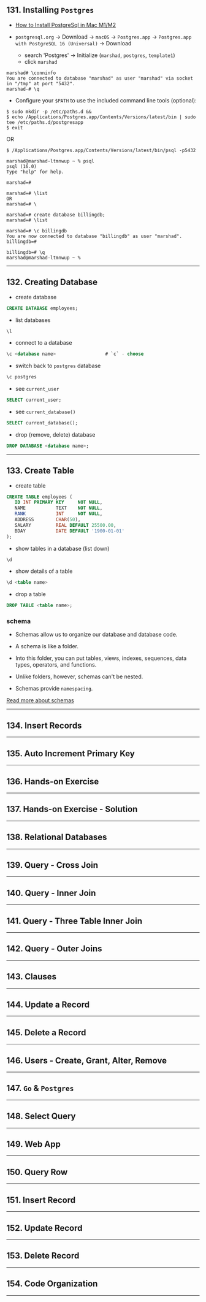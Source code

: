 ## 131. Installing `Postgres`

* [How to Install PostgreSql in Mac M1/M2](https://www.youtube.com/watch?v=fwPR-PCY0h8)

* `postgresql.org` -> Download -> `macOS` -> `Postgres.app` -> `Postgres.app with PostgreSQL 16 (Universal)` -> Download
    - search 'Postgres' -> Initialize (`marshad`, `postgres`, `template1`)
    - click `marshad`

```
marshad# \conninfo
You are connected to database "marshad" as user "marshad" via socket in "/tmp" at port "5432".
marshad-# \q 
```

* Configure your `$PATH` to use the included command line tools (optional):
```
$ sudo mkdir -p /etc/paths.d &&
$ echo /Applications/Postgres.app/Contents/Versions/latest/bin | sudo tee /etc/paths.d/postgresapp
$ exit
```
OR

```
$ /Applications/Postgres.app/Contents/Versions/latest/bin/psql -p5432
```

```
marshad@marshad-ltmnwup ~ % psql
psql (16.0)
Type "help" for help.

marshad=#
```

```
marshad=# \list
OR
marshad=# \
```

```
marshad=# create database billingdb;
marshad=# \list

marshad=# \c billingdb
You are now connected to database "billingdb" as user "marshad".
billingdb=#

billingdb=# \q
marshad@marshad-ltmnwup ~ %
```

***

## 132. Creating Database

* create database
```sql
CREATE DATABASE employees;
```

* list databases
```sql
\l
```

* connect to a database

```sql
\c <database name>                  # `c` - choose
```

* switch back to `postgres` database
```sql
\c postgres
```

* see `current_user`
```sql
SELECT current_user;
```

* see `current_database()`
```sql
SELECT current_database();
```

* drop (remove, delete) database
```sql
DROP DATABASE <database name>;
```

***

## 133. Create Table

* create table
```sql
CREATE TABLE employees (
   ID INT PRIMARY KEY     NOT NULL,
   NAME           TEXT    NOT NULL,
   RANK           INT     NOT NULL,
   ADDRESS        CHAR(50),
   SALARY         REAL DEFAULT 25500.00,
   BDAY			  DATE DEFAULT '1900-01-01'
);
```

* show tables in a database (list down)
```sql
\d
```

* show details of a table
```sql
\d <table name>
```

* drop a table
```sql
DROP TABLE <table name>;
```

### schema

* Schemas allow us to organize our database and database code.

* A schema is like a folder.

* Into this folder, you can put tables, views, indexes, sequences, data types, operators, and functions. 

* Unlike folders, however, schemas can't be nested.

* Schemas provide `namespacing`.

[Read more about schemas](https://www.tutorialspoint.com/postgresql/postgresql_schema.htm)

***

## 134. Insert Records

***

## 135. Auto Increment Primary Key

***

## 136. Hands-on Exercise

***

## 137. Hands-on Exercise - Solution

***

## 138. Relational Databases

***

## 139. Query - Cross Join

***

## 140. Query - Inner Join

***

## 141. Query - Three Table Inner Join

***

## 142. Query - Outer Joins

***

## 143. Clauses

***

## 144. Update a Record

***

## 145. Delete a Record

***

## 146. Users - Create, Grant, Alter, Remove

***

## 147. `Go` & `Postgres`

***

## 148. Select Query

***

## 149. Web App

***

## 150. Query Row

***

## 151. Insert Record

***

## 152. Update Record

***

## 153. Delete Record

***

## 154. Code Organization

***















